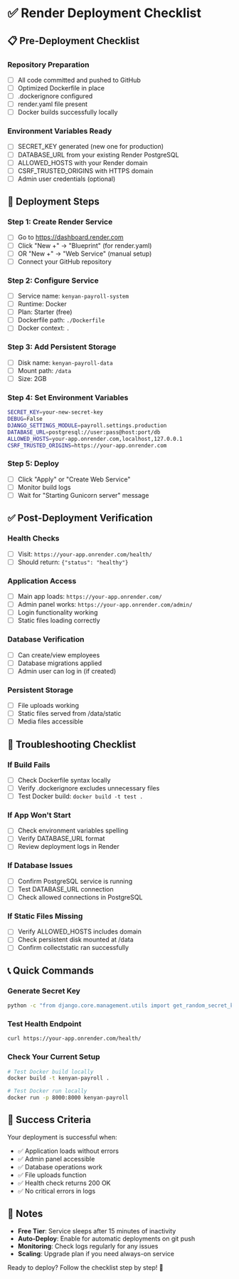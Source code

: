 # ✅ Render Deployment Checklist

## 📋 Pre-Deployment Checklist

### **Repository Preparation**
- [ ] All code committed and pushed to GitHub
- [ ] Optimized Dockerfile in place
- [ ] .dockerignore configured
- [ ] render.yaml file present
- [ ] Docker builds successfully locally

### **Environment Variables Ready**
- [ ] SECRET_KEY generated (new one for production)
- [ ] DATABASE_URL from your existing Render PostgreSQL
- [ ] ALLOWED_HOSTS with your Render domain
- [ ] CSRF_TRUSTED_ORIGINS with HTTPS domain
- [ ] Admin user credentials (optional)

## 🚀 Deployment Steps

### **Step 1: Create Render Service**
- [ ] Go to https://dashboard.render.com
- [ ] Click "New +" → "Blueprint" (for render.yaml)
- [ ] OR "New +" → "Web Service" (manual setup)
- [ ] Connect your GitHub repository

### **Step 2: Configure Service**
- [ ] Service name: `kenyan-payroll-system`
- [ ] Runtime: Docker
- [ ] Plan: Starter (free)
- [ ] Dockerfile path: `./Dockerfile`
- [ ] Docker context: `.`

### **Step 3: Add Persistent Storage**
- [ ] Disk name: `kenyan-payroll-data`
- [ ] Mount path: `/data`
- [ ] Size: 2GB

### **Step 4: Set Environment Variables**
```bash
SECRET_KEY=your-new-secret-key
DEBUG=False
DJANGO_SETTINGS_MODULE=payroll.settings.production
DATABASE_URL=postgresql://user:pass@host:port/db
ALLOWED_HOSTS=your-app.onrender.com,localhost,127.0.0.1
CSRF_TRUSTED_ORIGINS=https://your-app.onrender.com
```

### **Step 5: Deploy**
- [ ] Click "Apply" or "Create Web Service"
- [ ] Monitor build logs
- [ ] Wait for "Starting Gunicorn server" message

## ✅ Post-Deployment Verification

### **Health Checks**
- [ ] Visit: `https://your-app.onrender.com/health/`
- [ ] Should return: `{"status": "healthy"}`

### **Application Access**
- [ ] Main app loads: `https://your-app.onrender.com/`
- [ ] Admin panel works: `https://your-app.onrender.com/admin/`
- [ ] Login functionality working
- [ ] Static files loading correctly

### **Database Verification**
- [ ] Can create/view employees
- [ ] Database migrations applied
- [ ] Admin user can log in (if created)

### **Persistent Storage**
- [ ] File uploads working
- [ ] Static files served from /data/static
- [ ] Media files accessible

## 🔧 Troubleshooting Checklist

### **If Build Fails**
- [ ] Check Dockerfile syntax locally
- [ ] Verify .dockerignore excludes unnecessary files
- [ ] Test Docker build: `docker build -t test .`

### **If App Won't Start**
- [ ] Check environment variables spelling
- [ ] Verify DATABASE_URL format
- [ ] Review deployment logs in Render

### **If Database Issues**
- [ ] Confirm PostgreSQL service is running
- [ ] Test DATABASE_URL connection
- [ ] Check allowed connections in PostgreSQL

### **If Static Files Missing**
- [ ] Verify ALLOWED_HOSTS includes domain
- [ ] Check persistent disk mounted at /data
- [ ] Confirm collectstatic ran successfully

## 📞 Quick Commands

### **Generate Secret Key**
```bash
python -c "from django.core.management.utils import get_random_secret_key; print(get_random_secret_key())"
```

### **Test Health Endpoint**
```bash
curl https://your-app.onrender.com/health/
```

### **Check Your Current Setup**
```bash
# Test Docker build locally
docker build -t kenyan-payroll .

# Test Docker run locally
docker run -p 8000:8000 kenyan-payroll
```

## 🎯 Success Criteria

Your deployment is successful when:
- ✅ Application loads without errors
- ✅ Admin panel accessible
- ✅ Database operations work
- ✅ File uploads function
- ✅ Health check returns 200 OK
- ✅ No critical errors in logs

## 📝 Notes

- **Free Tier**: Service sleeps after 15 minutes of inactivity
- **Auto-Deploy**: Enable for automatic deployments on git push
- **Monitoring**: Check logs regularly for any issues
- **Scaling**: Upgrade plan if you need always-on service

Ready to deploy? Follow the checklist step by step! 🚀
